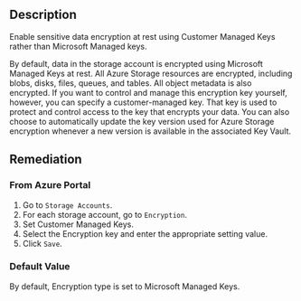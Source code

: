 ## Description

Enable sensitive data encryption at rest using Customer Managed Keys rather than Microsoft Managed keys.

By default, data in the storage account is encrypted using Microsoft Managed Keys at rest. All Azure Storage resources are encrypted, including blobs, disks, files, queues, and tables. All object metadata is also encrypted. If you want to control and manage this encryption key yourself, however, you can specify a customer-managed key. That key is used to protect and control access to the key that encrypts your data. You can also choose to automatically update the key version used for Azure Storage encryption whenever a new version is available in the associated Key Vault.

## Remediation

### From Azure Portal

1. Go to `Storage Accounts`.
2. For each storage account, go to `Encryption`.
3. Set Customer Managed Keys.
4. Select the Encryption key and enter the appropriate setting value.
5. Click `Save`.

### Default Value

By default, Encryption type is set to Microsoft Managed Keys.